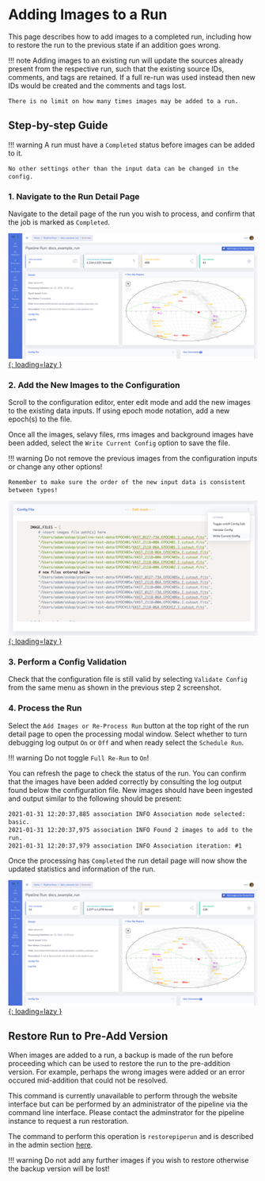 # Adding Images to a Run

This page describes how to add images to a completed run, including how to restore the run to the previous state if an addition goes wrong.

!!! note
    Adding images to an existing run will update the sources already present from the respective run, such that the existing source IDs, comments, and tags are retained. If a full re-run was used instead then new IDs would be created and the comments and tags lost.
    
    There is no limit on how many times images may be added to a run.

## Step-by-step Guide

!!! warning
    A run must have a `Completed` status before images can be added to it.
    
    No other settings other than the input data can be changed in the config.

### 1. Navigate to the Run Detail Page
Navigate to the detail page of the run you wish to process, and confirm that the job is marked as `Completed`.

[![VAST Pipeline Runs Add Images Detail](../img/add-images-detail.png){: loading=lazy }](../img/add-images-detail.png)

### 2. Add the New Images to the Configuration
Scroll to the configuration editor, enter edit mode and add the new images to the existing data inputs. If using epoch mode notation, add a new epoch(s) to the file.

Once all the images, selavy files, rms images and background images have been added, select the `Write Current Config` option to save the file.

!!! warning
    Do not remove the previous images from the configuration inputs or change any other options!
    
    Remember to make sure the order of the new input data is consistent between types!

[![VAST Pipeline Runs Add Images Config](../img/add-images-config.png){: loading=lazy }](../img/add-images-config.png)

### 3. Perform a Config Validation
Check that the configuration file is still valid by selecting `Validate Config` from the same menu as shown in the previous step 2 screenshot.

### 4. Process the Run
Select the `Add Images or Re-Process Run` button at the top right of the run detail page to open the processing modal window. Select whether to turn debugging log output `On` or `Off` and when ready select the `Schedule Run`.

!!! warning
    Do not toggle `Full Re-Run` to `On`!

You can refresh the page to check the status of the run. You can confirm that the images have been added correctly by consulting the log output found below the configuration file. New images should have been ingested and output similar to the following should be present:

```console
2021-01-31 12:20:37,885 association INFO Association mode selected: basic.
2021-01-31 12:20:37,975 association INFO Found 2 images to add to the run.
2021-01-31 12:20:37,979 association INFO Association iteration: #1
```

Once the processing has `Completed` the run detail page will now show the updated statistics and information of the run.

[![VAST Pipeline Runs Add Images Finished](../img/add-images-finished.png){: loading=lazy }](../img/add-images-finished.png)

## Restore Run to Pre-Add Version
When images are added to a run, a backup is made of the run before proceeding which can be used to restore the run to the pre-addition version. For example, perhaps the wrong images were added or an error occured mid-addition that could not be resolved.

This command is currently unavailable to perform through the website interface but can be performed by an administrator of the pipeline via the command line interface. Please contact the adminstrator for the pipeline instance to request a run restoration.

The command to perform this operation is `restorepiperun` and is described in the admin section [here](../../adminusage/cli/#restoring-a-pipeline-run).

!!! warning
    Do not add any further images if you wish to restore otherwise the backup version will be lost!
